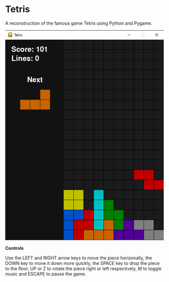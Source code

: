 # Tetris

A reconstruction of the famous game Tetris using Python and Pygame.

<img src="preview.png" alt="image">

**Controls**

Use the LEFT and RIGHT arrow keys to move the piece horizonally, the DOWN key to move it down more quickly, the SPACE key to drop the piece to the floor, UP or Z to rotate the piece right or left respectively, M to toggle music and ESCAPE to pause the game.